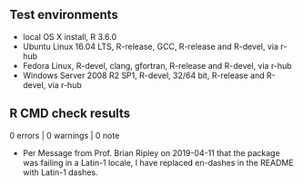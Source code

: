 ## Test environments
* local OS X install, R 3.6.0
* Ubuntu Linux 16.04 LTS, R-release, GCC, R-release and R-devel, via r-hub
* Fedora Linux, R-devel, clang, gfortran, R-release and R-devel, via r-hub
* Windows Server 2008 R2 SP1, R-devel, 32/64 bit, R-release and R-devel, via r-hub

## R CMD check results

0 errors | 0 warnings | 0 note

* Per Message from Prof. Brian Ripley on 2019-04-11 that the package was
failing in a Latin-1 locale, I have replaced en-dashes in the README with
Latin-1 dashes.

